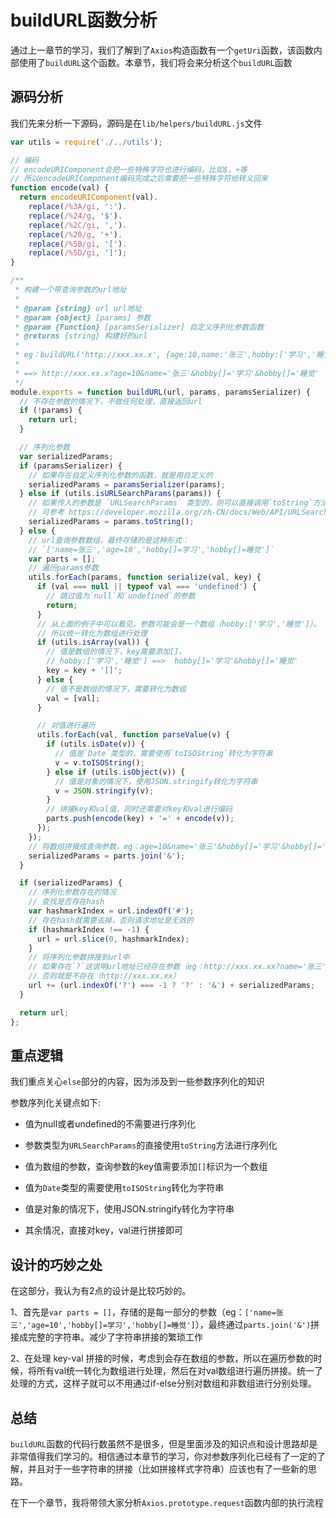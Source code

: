 # buildURL函数分析

通过上一章节的学习，我们了解到了`Axios`构造函数有一个`getUri`函数，该函数内部使用了`buildURL`这个函数。本章节，我们将会来分析这个`buildURL`函数


## 源码分析

我们先来分析一下源码，源码是在`lib/helpers/buildURL.js`文件

```javascript
var utils = require('./../utils');

// 编码
// encodeURIComponent会把一些特殊字符也进行编码，比如$，+等
// 所以encodeURIComponent编码完成之后需要把一些特殊字符给转义回来
function encode(val) {
  return encodeURIComponent(val).
    replace(/%3A/gi, ':').
    replace(/%24/g, '$').
    replace(/%2C/gi, ',').
    replace(/%20/g, '+').
    replace(/%5B/gi, '[').
    replace(/%5D/gi, ']');
}

/**
 * 构建一个带查询参数的url地址
 *
 * @param {string} url url地址
 * @param {object} [params] 参数
 * @param {Function} [paramsSerializer] 自定义序列化参数函数
 * @returns {string} 构建好的url
 * 
 * eg：buildURL('http://xxx.xx.x', {age:10,name:'张三',hobby:['学习','睡觉']})
 *  
 * ==> http://xxx.xx.x?age=10&name='张三'&hobby[]='学习'&hobby[]='睡觉'
 */
module.exports = function buildURL(url, params, paramsSerializer) {
  // 不存在参数的情况下，不做任何处理，直接返回url
  if (!params) {
    return url;
  }

  // 序列化参数
  var serializedParams;
  if (paramsSerializer) {
    // 如果存在自定义序列化参数的函数，就是用自定义的
    serializedParams = paramsSerializer(params);
  } else if (utils.isURLSearchParams(params)) {
    // 如果传入的参数是 `URLSearchParams` 类型的，则可以直接调用`toString`方法进行序列化
    // 可参考 https://developer.mozilla.org/zh-CN/docs/Web/API/URLSearchParams
    serializedParams = params.toString();
  } else {
    // url查询参数数组，最终存储的是这种形式：
    // `['name=张三','age=10','hobby[]=学习','hobby[]=睡觉']`
    var parts = [];
    // 遍历params参数
    utils.forEach(params, function serialize(val, key) {
      if (val === null || typeof val === 'undefined') {
        // 跳过值为`null`和`undefined`的参数
        return;
      }
      // 从上面的例子中可以看见，参数可能会是一个数组（hobby:['学习','睡觉']）。
      // 所以统一转化为数组进行处理
      if (utils.isArray(val)) {
        // 值是数组的情况下，key需要添加[]。
        // hobby:['学习','睡觉'] ==>  hobby[]='学习'&hobby[]='睡觉'
        key = key + '[]';
      } else {
        // 值不是数组的情况下，需要转化为数组
        val = [val];
      }

      // 对值进行遍历
      utils.forEach(val, function parseValue(v) {
        if (utils.isDate(v)) {
          // 值是`Date`类型的，需要使用`toISOString`转化为字符串
          v = v.toISOString();
        } else if (utils.isObject(v)) {
          // 值是对象的情况下，使用JSON.stringify转化为字符串
          v = JSON.stringify(v);
        }
        // 拼接key和val值，同时还需要对key和val进行编码
        parts.push(encode(key) + '=' + encode(v));
      });
    });
    // 将数组拼接成查询参数，eg：age=10&name='张三'&hobby[]='学习'&hobby[]='睡觉'
    serializedParams = parts.join('&');
  }

  if (serializedParams) {
    // 序列化参数存在的情况
    // 查找是否存在hash
    var hashmarkIndex = url.indexOf('#');
    // 存在hash就需要去掉，否则请求地址是无效的
    if (hashmarkIndex !== -1) {
      url = url.slice(0, hashmarkIndex);
    }
    // 将序列化参数拼接到url中
    // 如果存在`?`这说明url地址已经存在参数（eg：http://xxx.xx.xx?name='张三'），
    // 否则就是不存在（http://xxx.xx.xx）
    url += (url.indexOf('?') === -1 ? '?' : '&') + serializedParams;
  }

  return url;
};
```

## 重点逻辑

我们重点关心`else`部分的内容，因为涉及到一些参数序列化的知识

参数序列化关键点如下:

- 值为null或者undefined的不需要进行序列化

- 参数类型为`URLSearchParams`的直接使用`toString`方法进行序列化

- 值为数组的参数，查询参数的key值需要添加`[]`标识为一个数组

- 值为`Date`类型的需要使用`toISOString`转化为字符串

- 值是对象的情况下，使用JSON.stringify转化为字符串

- 其余情况，直接对key，val进行拼接即可

## 设计的巧妙之处

在这部分，我认为有2点的设计是比较巧妙的。

1、首先是`var parts = []`，存储的是每一部分的参数（eg：`['name=张三','age=10','hobby[]=学习','hobby[]=睡觉']`），最终通过`parts.join('&')`拼接成完整的字符串。减少了字符串拼接的繁琐工作

2、在处理 key-val 拼接的时候，考虑到会存在数组的参数，所以在遍历参数的时候，将所有val统一转化为数组进行处理，然后在对val数组进行遍历拼接。统一了处理的方式，这样子就可以不用通过if-else分别对数组和非数组进行分别处理。

## 总结

`buildURL`函数的代码行数虽然不是很多，但是里面涉及的知识点和设计思路却是非常值得我们学习的。相信通过本章节的学习，你对参数序列化已经有了一定的了解，并且对于一些字符串的拼接（比如拼接样式字符串）应该也有了一些新的思路。

在下一个章节，我将带领大家分析`Axios.prototype.request`函数内部的执行流程